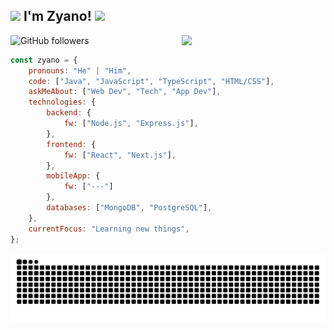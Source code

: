 <h2><img src="https://emojis.slackmojis.com/emojis/images/1531849430/4246/blob-sunglasses.gif?1531849430" width="30"/> I'm Zyano! <img src="https://emojis.slackmojis.com/emojis/images/1680554188/65018/cat-roomba-exceptionally-fast.gif?1680554188" width="30"></h2>
<img align='right' src="https://media.giphy.com/media/M9gbBd9nbDrOTu1Mqx/giphy.gif" width="230">

![GitHub followers](https://img.shields.io/github/followers/Zyano0x?label=Follow&style=social)

```javascript
const zyano = {
    pronouns: "He" | "Him",
    code: ["Java", "JavaScript", "TypeScript", "HTML/CSS"],
    askMeAbout: ["Web Dev", "Tech", "App Dev"],
    technologies: {
        backend: {
            fw: ["Node.js", "Express.js"],
        },
        frontend: {
            fw: ["React", "Next.js"],
        },
        mobileApp: {
            fw: ["---"]
        },
        databases: ["MongoDB", "PostgreSQL"],
    },
    currentFocus: "Learning new things",
};
```
<picture>
  <source media="(prefers-color-scheme: dark)" srcset="https://raw.githubusercontent.com/Zyano0x/Zyano0x/snake/github-snake-dark.svg" />
  <source media="(prefers-color-scheme: light)" srcset="https://raw.githubusercontent.com/Zyano0x/Zyano0x/snake/github-snake.svg" />
  <img alt="github-snake" src="https://raw.githubusercontent.com/Zyano0x/Zyano0x/snake/github-snake.svg" />
</picture>
